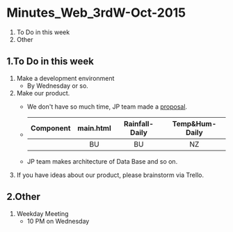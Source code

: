 # Minutes_Web_3rdW-Oct-2015

1. To Do in this week
1. Other

## 1.To Do in this week

1. Make a development environment  
	* By Wednesday or so.
1. Make our product.
	* We don't have so much time, JP team made a [proposal]().

	* |Component|main.html|Rainfall-Daily|Temp&Hum-Daily|  
	  |---|:---:|:---:|:---:|  
	  ||BU|BU|NZ|  
	* JP team makes architecture of Data Base and so on.
1. If you have ideas about our product, please brainstorm via Trello.


## 2.Other

1. Weekday Meeting
	* 10 PM on Wednesday 
